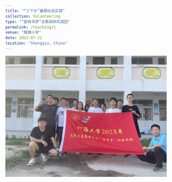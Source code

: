 ```yaml
---
title: "“三下乡”暑期社会实践"
collection: Volunteering
type: "“星辉寻梦”支教调研实践团"
permalink: /teaching/1
venue: "殷楼小学"
date: 2023-07-21
location: "Shangqiu, China"
---
```


<img src='/images/volunteering.jpg' />
